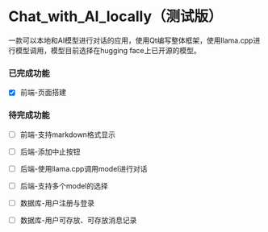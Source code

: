 # Chat_with_AI_locally（测试版）
一款可以本地和AI模型进行对话的应用，使用Qt编写整体框架，使用llama.cpp进行模型调用，模型目前选择在hugging face上已开源的模型。

### 已完成功能
- [x] 前端-页面搭建

### 待完成功能

- [ ] 前端-支持markdown格式显示
- [ ] 后端-添加中止按钮
- [ ] 后端-使用llama.cpp调用model进行对话
- [ ] 后端-支持多个model的选择
- [ ] 数据库-用户注册与登录
- [ ] 数据库-用户可存放、可存放消息记录

